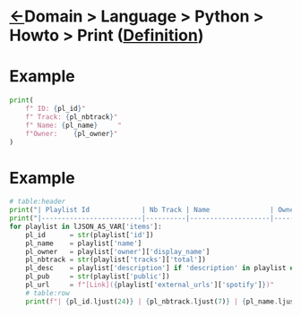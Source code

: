 <head><link rel="stylesheet" href="../../../../md.css"/><script src="../../../../md.js"></script></head>


[//]: #(Reference)
[Repo_Readme]:    ../list/object_list.md
[Item_Whatis]:   ../whatis/venv_whatis.md

[Venv_Whatis]:    ../whatis/venv_whatis.md


# [&larr;][Repo_Readme]Domain > Language > Python > Howto > Print ([Definition][Item_Whatis])



# Example
```python
print(
    f" ID: {pl_id}"
    f" Track: {pl_nbtrack}"
    f" Name: {pl_name}     "
    f"Owner:    {pl_owner}"
)
```

# Example
```python
# table:header
print("| Playlist Id             | Nb Track | Name               | Owner    |")
print("|-------------------------|----------|--------------------|----------|")
for playlist in lJSON_AS_VAR['items']:
    pl_id      = str(playlist['id'])
    pl_name    = playlist['name']
    pl_owner   = playlist['owner']['display_name']
    pl_nbtrack = str(playlist['tracks']['total'])
    pl_desc    = playlist['description'] if 'description' in playlist else "(empty)"
    pl_pub     = str(playlist['public'])
    pl_url     = f"[Link]({playlist['external_urls']['spotify']})"
    # table:row
    print(f"| {pl_id.ljust(24)} | {pl_nbtrack.ljust(7)} | {pl_name.ljust(18)} | {pl_owner.ljust(8)} |")    

```